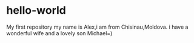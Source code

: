# hello-world
My first repository
my name is Alex,i am from Chisinau,Moldova.
i have a wonderful wife and a lovely son Michael=)

